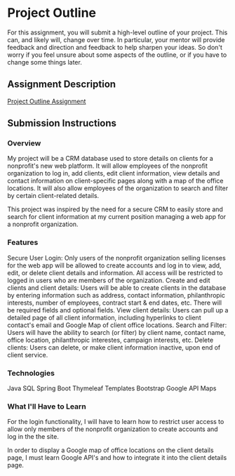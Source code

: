 # Project Outline
For this assignment, you will submit a high-level outline of your project. This can, and likely will, change over time. In particular, your mentor will provide feedback and direction and feedback to help sharpen your ideas. So don't worry if you feel unsure about some aspects of the outline, or if you have to change some things later.

## Assignment Description
[Project Outline Assignment](https://education.launchcode.org/liftoff/assignments/project-outline/)

## Submission Instructions

### Overview
My project will be a CRM database used to store details on clients for a nonprofit's new web platform. It will allow employees of the nonprofit organization to log in, add clients, edit client information, view details and contact information on client-specific pages along with a map of the office locations. It will also allow employees of the organization to search and filter by certain client-related details.

This project was inspired by the need for a secure CRM to easily store and search for client information at my current position managing a web app for a nonprofit organization.

### Features
Secure User Login: Only users of the nonprofit organization selling licenses for the web app will be allowed to create accounts and log in to view, add, edit, or delete client details and information. All access will be restricted to logged in users who are members of the organization.
Create and edit clients and client details: Users will be able to create clients in the database by entering information such as address, contact information, philanthropic interests, number of employees, contract start & end dates, etc. There will be required fields and optional fields. 
View client details: Users can pull up a detailed page of all client information, including hyperlinks to client contact's email and Google Map of client office locations.
Search and Filter: Users will have the ability to search (or filter) by client name, contact name, office location, philanthropic interestes, campaign interests, etc.
Delete clients: Users can delete, or make client information inactive, upon end of client service.

### Technologies
Java
SQL 
Spring Boot
Thymeleaf Templates
Bootstrap
Google API Maps

### What I'll Have to Learn
For the login functionality, I will have to learn how to restrict user access to allow only members of the nonprofit organization to create accounts and log in the the site.

In order to display a Google map of office locations on the client details page, I must learn Google API's and how to integrate it into the client details page.
